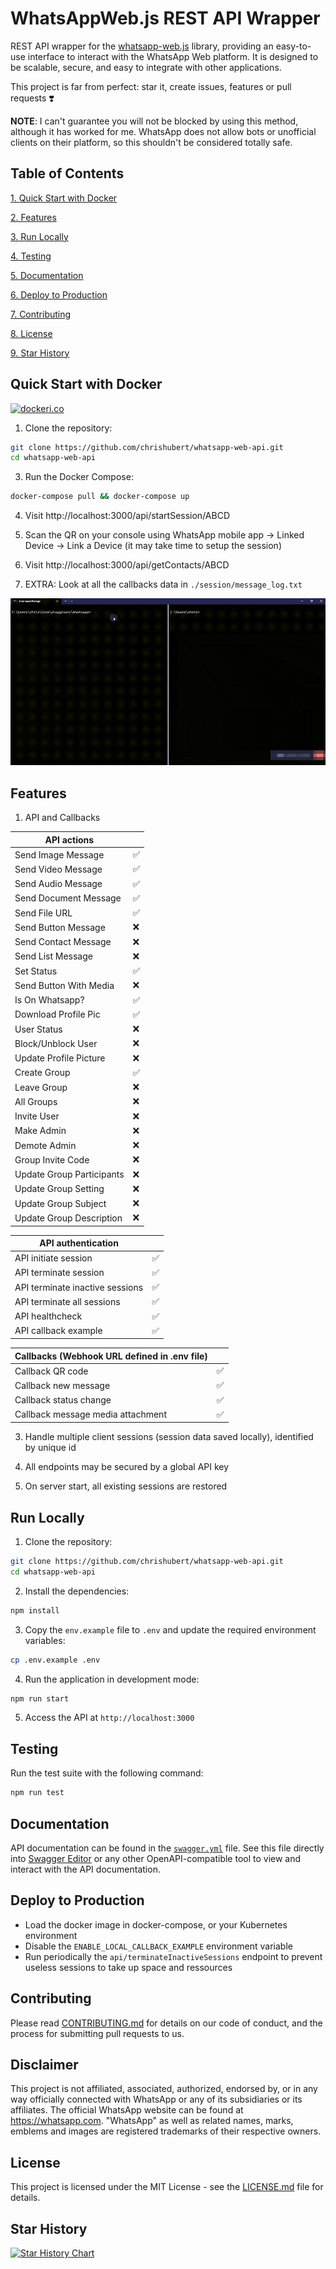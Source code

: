 # WhatsAppWeb.js REST API Wrapper

REST API wrapper for the [whatsapp-web.js](https://github.com/pedroslopez/whatsapp-web.js) library, providing an easy-to-use interface to interact with the WhatsApp Web platform. It is designed to be scalable, secure, and easy to integrate with other applications.

This project is far from perfect: star it, create issues, features or pull requests ❣️

**NOTE**: I can't guarantee you will not be blocked by using this method, although it has worked for me. WhatsApp does not allow bots or unofficial clients on their platform, so this shouldn't be considered totally safe.

## Table of Contents

[1. Quick Start with Docker](#quick-start-with-docker)

[2. Features](#features)

[3. Run Locally](#run-locally)

[4. Testing](#testing)

[5. Documentation](#documentation)

[6. Deploy to Production](#deploy-to-production)

[7. Contributing](#contributing)

[8. License](#license)

[9. Star History](#star-history)

## Quick Start with Docker

[![dockeri.co](https://dockerico.blankenship.io/image/chrishubert/whatsapp-web-api)](https://hub.docker.com/r/chrishubert/whatsapp-web-api)

1. Clone the repository:

```bash
git clone https://github.com/chrishubert/whatsapp-web-api.git
cd whatsapp-web-api
```

3. Run the Docker Compose:

```bash
docker-compose pull && docker-compose up
```
4. Visit http://localhost:3000/api/startSession/ABCD

5. Scan the QR on your console using WhatsApp mobile app -> Linked Device -> Link a Device (it may take time to setup the session)

6. Visit http://localhost:3000/api/getContacts/ABCD

7. EXTRA: Look at all the callbacks data in `./session/message_log.txt`

![Quick Start](./assets/basic_start.gif)

## Features

1. API and Callbacks

| API actions |   |
| ------------------------------- | - |
| Send Image Message              | ✅ |
| Send Video Message              | ✅ |
| Send Audio Message              | ✅ |
| Send Document Message           | ✅ |
| Send File URL                   | ✅ |
| Send Button Message             | ❌ |
| Send Contact Message            | ❌ |
| Send List Message               | ❌ |
| Set Status                      | ✅ |
| Send Button With Media          | ❌ |
| Is On Whatsapp?                 | ✅ |
| Download Profile Pic            | ✅ |
| User Status                     | ❌ |
| Block/Unblock User              | ❌ |
| Update Profile Picture          | ❌ |
| Create Group                    | ✅ |
| Leave Group                     | ❌ |
| All Groups                      | ❌ |
| Invite User                     | ❌ |
| Make Admin                      | ❌ |
| Demote Admin                    | ❌ |
| Group Invite Code               | ❌ |
| Update Group Participants       | ❌ |
| Update Group Setting            | ❌ |
| Update Group Subject            | ❌ |
| Update Group Description        | ❌ |

| API authentication |   |
| -------------------------------------- | - |
| API initiate session                   | ✅ |
| API terminate session                  | ✅ |
| API terminate inactive sessions        | ✅ |
| API terminate all sessions             | ✅ |
| API healthcheck                        | ✅ |
| API callback example                   | ✅ |

| Callbacks (Webhook URL defined in .env file) |   |
| ----------------------------------------------------- | - |
| Callback QR code                                      | ✅ |
| Callback new message                                  | ✅ |
| Callback status change                                | ✅ |
| Callback message media attachment                     | ✅ |

3. Handle multiple client sessions (session data saved locally), identified by unique id

4. All endpoints may be secured by a global API key

5. On server start, all existing sessions are restored

## Run Locally

1. Clone the repository:

```bash
git clone https://github.com/chrishubert/whatsapp-web-api.git
cd whatsapp-web-api
```

2. Install the dependencies:

```bash
npm install
```

3. Copy the `env.example` file to `.env` and update the required environment variables:

```bash
cp .env.example .env
```

4. Run the application in development mode:

```bash
npm run start
```

5. Access the API at `http://localhost:3000`

## Testing

Run the test suite with the following command:

```bash
npm run test
```

## Documentation

API documentation can be found in the [`swagger.yml`](https://raw.githubusercontent.com/chrishubert/whatsapp-web-api/master/swagger.yml) file. See this file directly into [Swagger Editor](https://editor.swagger.io/?url=https://raw.githubusercontent.com/chrishubert/whatsapp-web-api/master/swagger.yml) or any other OpenAPI-compatible tool to view and interact with the API documentation.

## Deploy to Production

- Load the docker image in docker-compose, or your Kubernetes environment
- Disable the `ENABLE_LOCAL_CALLBACK_EXAMPLE` environment variable
- Run periodically the `api/terminateInactiveSessions` endpoint to prevent useless sessions to take up space and ressources

## Contributing

Please read [CONTRIBUTING.md](./CONTRIBUTING.md) for details on our code of conduct, and the process for submitting pull requests to us.

## Disclaimer

This project is not affiliated, associated, authorized, endorsed by, or in any way officially connected with WhatsApp or any of its subsidiaries or its affiliates. The official WhatsApp website can be found at https://whatsapp.com. "WhatsApp" as well as related names, marks, emblems and images are registered trademarks of their respective owners.

## License

This project is licensed under the MIT License - see the [LICENSE.md](./LICENSE.md) file for details.

## Star History

[![Star History Chart](https://api.star-history.com/svg?repos=chrishubert/whatsapp-web-api&type=Date)](https://star-history.com/#chrishubert/whatsapp-web-api&Date)
